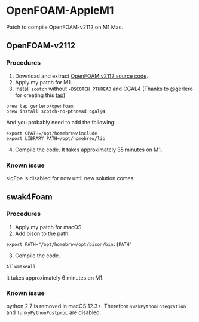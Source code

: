 # OpenFOAM-AppleM1

Patch to compile OpenFOAM-v2112 on M1 Mac.

## OpenFOAM-v2112
### Procedures
1. Download and extract [OpenFOAM v2112 source code](https://dl.openfoam.com/source/v2112/OpenFOAM-v2112.tgz).
2. Apply my patch for M1.
3. Install `scotch` without `-DSCOTCH_PTHREAD` and CGAL4 (Thanks to @gerlero for creating this [tap](https://github.com/gerlero/homebrew-openfoam/tree/main/Formula))
```
brew tap gerlero/openfoam
brew install scotch-no-pthread cgal@4
```

And you probably need to add the following:
```
export CPATH=/opt/homebrew/include
export LIBRARY_PATH=/opt/homebrew/lib
```
4. Compile the code. It takes approximately 35 minutes on M1.

### Known issue
sigFpe is disabled for now until new solution comes.

## swak4Foam
### Procedures
1. Apply my patch for macOS.
2. Add bison to the path:
```
export PATH="/opt/homebrew/opt/bison/bin:$PATH"
```
3. Compile the code.
```
AllwmakeAll
```
It takes approximately 6 minutes on M1.

### Known issue
python 2.7 is removed in macOS 12.3+. Therefore `swakPythonIntegration` and `funkyPythonPostproc` are disabled.
